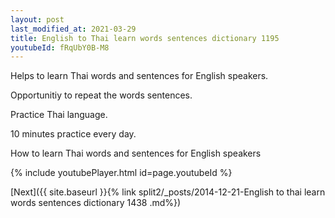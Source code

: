 ```yaml
---
layout: post
last_modified_at: 2021-03-29
title: English to Thai learn words sentences dictionary 1195 
youtubeId: fRqUbY0B-M8
---
```

 
 
Helps to learn Thai words and sentences for English speakers.

Opportunitiy to repeat the words sentences. 

Practice Thai language. 
 
10 minutes practice every day. 
 
How to learn Thai words and sentences for English speakers 
 
{% include youtubePlayer.html id=page.youtubeId %}
 
 
[Next]({{ site.baseurl }}{% link  split2/_posts/2014-12-21-English to thai learn words sentences dictionary 1438 .md%})
 
